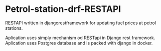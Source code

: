 # Petrol-station-drf-RESTAPI
RESTAPI written in djangorestframework for updating fuel prices at petrol stations.

Aplication uses simply mechanism  od RESTapi in Django rest framework. Aplication uses Postgres database and is packed with django in docker.
